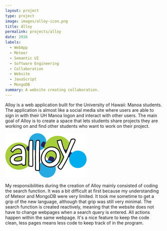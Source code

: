 ```yaml
---
layout: project
type: project
image: images/alloy-icon.png
title: Alloy
permalink: projects/alloy
date: 2016
labels:
  - WebApp
  - Meteor
  - Semantic UI
  - Software Engineering
  - Collaboration
  - Website
  - JavaScript
  - MongoDB
summary: A website creating collaboration.
---
```


Alloy is a web application built for the University of Hawaii: Manoa students.  The application is almost like a social media site where users are able to sign in with their UH Manoa logon and interact with other users.  The main goal of Alloy is to create a space that lets students share projects they are working on and find other students who want to work on their project.

<img class="ui large centered image" src="../images/alloy-wordmark.png">

My responsibilities during the creation of Alloy mainly consisted of coding the search function.  It was a bit difficult at first because my understanding of Meteor and MongoDB were very limited.  It took me sometime to get a grip of the new language, although that grip was still very minimal.  The search function is created reactively, meaning that the website does not have to change webpages when a search query is entered.  All actions happen within the same webpage.  It's a nice feature to keep the code clean, less pages means less code to keep track of in the program.